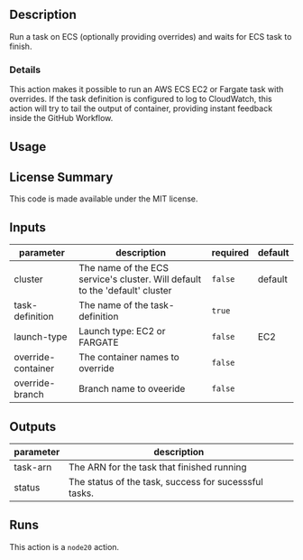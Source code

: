 <!-- action-docs-description -->
## Description

Run a task on ECS (optionally providing overrides) and waits for ECS task to finish.
<!-- action-docs-description -->

### Details
This action makes it possible to run an AWS ECS EC2 or Fargate task with overrides. If the task definition
is configured to log to CloudWatch, this action will try to tail the output of container, providing instant feedback inside
the GitHub Workflow.

## Usage

## License Summary

This code is made available under the MIT license.

<!-- action-docs-inputs -->
## Inputs

| parameter | description | required | default |
| --- | --- | --- | --- |
| cluster | The name of the ECS service's cluster.  Will default to the 'default' cluster | `false` | default |
| task-definition | The name of the task-definition | `true` |  |
| launch-type | Launch type: EC2 or FARGATE | `false` | EC2 |
| override-container | The container names to override | `false` |  |
| override-branch | Branch name to oveeride | `false` |  |
<!-- action-docs-inputs -->

<!-- action-docs-outputs -->
## Outputs

| parameter | description |
| --- | --- |
| task-arn | The ARN for the task that finished running |
| status | The status of the task, success for sucesssful tasks. |
<!-- action-docs-outputs -->

<!-- action-docs-runs -->
## Runs

This action is a `node20` action.
<!-- action-docs-runs -->
